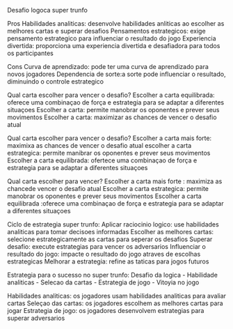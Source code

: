 Desafio logoca super trunfo 

Pros
Habilidades analiticas: desenvolve habilidades anliticas ao escolher as melhores cartas e superar desafios 
Pensamentos estrategicos: exige pensamento estrategico para influenciar o resultado do jogo
Experiencia divertida: proporciona uma experiencia divertida e desafiadora para todos os participantes 

Cons
Curva de aprendizado: pode ter uma curva de aprendizado para novos jogadores 
Dependencia de sorte:a sorte pode influenciar o resultado, diminuindo o controle estrategico 


Qual carta escolher para vencer o desafio? 
Escolher a carta equilibrada: oferece uma combinaçao de força e estrategia para se adaptar a diferentes situaçoes 
Escolher a carta: permite manobrar os oponentes e prever seus movimentos 
Escolher a carta: maximizar as chances de vencer o desafio atual 

Qual carta escolher para vencer o desafio?
Escolher a carta mais forte: maximixa as chances de vencer o desafio atual 
escolher a carta estrategica: permite manibrar os oponentes e prever seus movimentos 
Escolher a carta equilibrada: ofertece uma combinaçao de força e estrategia para se adaptar a diferentes situaçoes 

Qual carta escolher para vencer? 
Escolher a carta mais forte : maximiza as chancede vencer o desafio atual 
Escolher a carta estrategica: permite manobrar os oponentes e prever seus movimentos 
Escolher a carta equilibrada :oferece uma combinaçao de força e estrategia para se adaptar a diferentes situaçoes 


Ciclo de estrategia super trunfo:
Aplicar raciocinio logico: use habilidades analiticas para tomar decisoes informadas
Escolher as melhores cartas: selecione estrategicamente as cartas para seperar os desafios 
Superar desafio: execute estrategias para vencer os adversarios 
Influenciar o resultado do jogo: impacte o resultado do jogo atraves de escolhas estrategicas
Melhorar a estrategia: refine as taticas para jogos futuros 

Estrategia para o sucesso no super trunfo:
Desafio da logica - Habilidade analiticas - Selecao da cartas - Estrategia de jogo - Vitoyia no jogo 

Habilidades analiticas: os jogadores usam habilidades analiticas para avaliar cartas 
Seleçao das cartas: os jogadores escolhem as melhores cartas para jogar 
Estrategia de jogo: os jogadores desenvolvem estrategias para superar adversarios 
